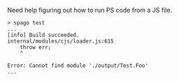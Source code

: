 Need help figuring out how to run PS code from a JS file.

```
> spago test
...
[info] Build succeeded.
internal/modules/cjs/loader.js:615
    throw err;
    ^

Error: Cannot find module './output/Test.Foo'
...
```
